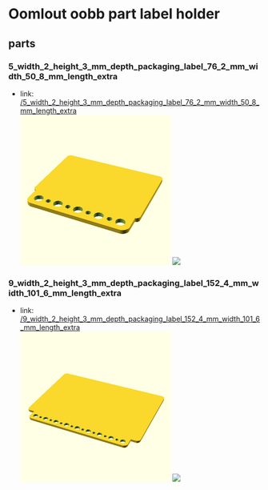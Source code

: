 # Oomlout oobb part label holder


## parts

### 5_width_2_height_3_mm_depth_packaging_label_76_2_mm_width_50_8_mm_length_extra
* link: [/5_width_2_height_3_mm_depth_packaging_label_76_2_mm_width_50_8_mm_length_extra](5_width_2_height_3_mm_depth_packaging_label_76_2_mm_width_50_8_mm_length_extra)  
![](5_width_2_height_3_mm_depth_packaging_label_76_2_mm_width_50_8_mm_length_extra/3dpr_300.png)  ![](5_width_2_height_3_mm_depth_packaging_label_76_2_mm_width_50_8_mm_length_extra/image_300.jpg)
 

### 9_width_2_height_3_mm_depth_packaging_label_152_4_mm_width_101_6_mm_length_extra
* link: [/9_width_2_height_3_mm_depth_packaging_label_152_4_mm_width_101_6_mm_length_extra](9_width_2_height_3_mm_depth_packaging_label_152_4_mm_width_101_6_mm_length_extra)  
![](9_width_2_height_3_mm_depth_packaging_label_152_4_mm_width_101_6_mm_length_extra/3dpr_300.png)  ![](9_width_2_height_3_mm_depth_packaging_label_152_4_mm_width_101_6_mm_length_extra/image_300.jpg)
 
